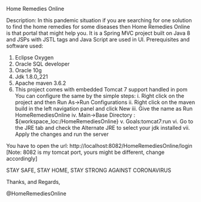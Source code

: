 Home Remedies Online

Description: In this pandemic situation if you are searching for one solution to find the home remedies for some diseases then Home Remedies Online is that portal that might help you. 
It is a Spring MVC project built on Java 8 and JSPs with JSTL tags and Java Script are used in UI.
Prerequisites and software used:
1.	Eclipse Oxygen
2.	Oracle SQL developer
3.	Oracle 10g
4.	Jdk 1.8.0_221
5.	Apache maven 3.6.2
6.	This project comes with embedded Tomcat 7 support handled in pom
You can configure the same by the simple steps:
i.	Right click on the project and then Run As->Run Configurations
ii.	Right click on the maven build in the left navigation panel and click New
iii.	 Give the name as Run HomeRemediesOnline
iv.	Main->Base Directory : ${workspace_loc:/HomeRemediesOnline}
v.	Goals:tomcat7:run
vi.	Go to the JRE tab and check the Alternate JRE to select your jdk installed 
vii.	Apply the changes and run the server

You have to open the url: http://localhost:8082/HomeRemediesOnline/login
[Note: 8082 is my tomcat port, yours might be different, change accordingly]

STAY SAFE, STAY HOME, STAY STRONG AGAINST CORONAVIRUS

Thanks, and Regards,

@HomeRemediesOnline
